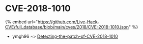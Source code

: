 # CVE-2018-1010
{% embed url="https://github.com/Live-Hack-CVE/full_database/blob/main/cves/2018/CVE-2018-1010.json" %}

* ymgh96 ~> [Detecting-the-patch-of-CVE-2018-1010](https://www.alice-snow.ru/2018/database/cve-2018-1010/detecting-the-patch-of-cve-2018-1010-ymgh96)